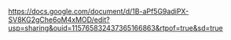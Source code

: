 https://docs.google.com/document/d/1B-aPf5G9adiPX-SV8KG2gChe6oM4xMOD/edit?usp=sharing&ouid=115765832437365166863&rtpof=true&sd=true
